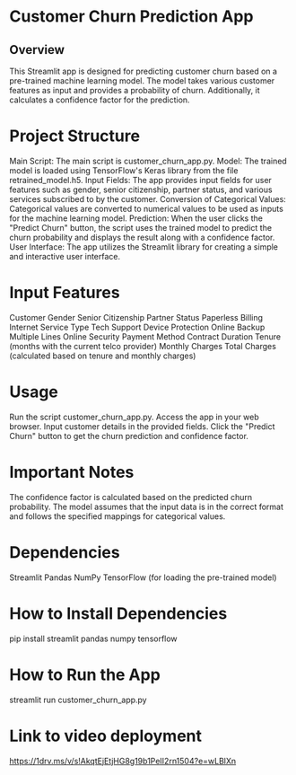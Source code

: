 # Customer Churn Prediction App

## Overview

This Streamlit app is designed for predicting customer churn based on a pre-trained machine learning model. The model takes various customer features as input and provides a probability of churn. Additionally, it calculates a confidence factor for the prediction.

# Project Structure

Main Script: The main script is customer_churn_app.py.
Model: The trained model is loaded using TensorFlow's Keras library from the file retrained_model.h5.
Input Fields: The app provides input fields for user features such as gender, senior citizenship, partner status, and various services subscribed to by the customer.
Conversion of Categorical Values: Categorical values are converted to numerical values to be used as inputs for the machine learning model.
Prediction: When the user clicks the "Predict Churn" button, the script uses the trained model to predict the churn probability and displays the result along with a confidence factor.
User Interface: The app utilizes the Streamlit library for creating a simple and interactive user interface.

# Input Features

Customer Gender
Senior Citizenship
Partner Status
Paperless Billing
Internet Service Type
Tech Support
Device Protection
Online Backup
Multiple Lines
Online Security
Payment Method
Contract Duration
Tenure (months with the current telco provider)
Monthly Charges
Total Charges (calculated based on tenure and monthly charges)

# Usage

Run the script customer_churn_app.py.
Access the app in your web browser.
Input customer details in the provided fields.
Click the "Predict Churn" button to get the churn prediction and confidence factor.

# Important Notes

The confidence factor is calculated based on the predicted churn probability.
The model assumes that the input data is in the correct format and follows the specified mappings for categorical values.

# Dependencies

Streamlit
Pandas
NumPy
TensorFlow (for loading the pre-trained model)

# How to Install Dependencies
pip install streamlit pandas numpy tensorflow

# How to Run the App

streamlit run customer_churn_app.py

# Link to video deployment
https://1drv.ms/v/s!AkqtEjEtjHG8g19b1PeII2rn1504?e=wLBlXn
